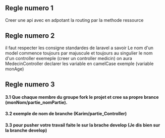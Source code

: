 ## Regle numero 1
Creer une api avec en adpotant la routing par la methode ressource
## Regle numero 2
il faut respecter les consigne standardes de laravel a savoir 
Le nom d'un model commence toujours par majuscule et toujours au singulier
le nom d'un controller exemeple (creer un controller medicin) on aura MedecinController
declarer les variable en camelCase exemple (variable monAge)
## Regle numero 3
#### 3.1 Que chaque membre du groupe fork le projet et cree sa propre brance (monNom/partie_nomPartie).
#### 3.2 exemple de nom de branche (Karim/partie_Controller)
#### 3.3 pour pusher votre travail faite le sur la brache develop (Je dis bien sur la branche develop)


